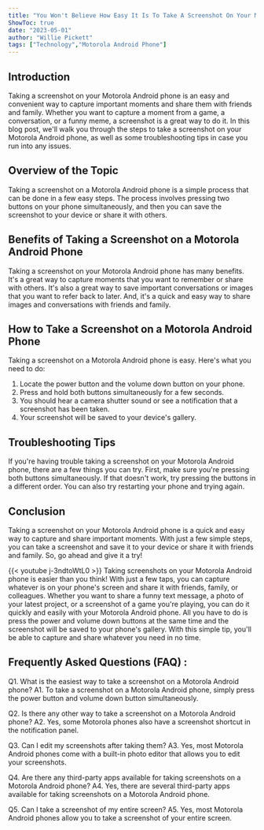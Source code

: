 ```yaml
---
title: "You Won't Believe How Easy It Is To Take A Screenshot On Your Motorola Android Phone!"
ShowToc: true 
date: "2023-05-01"
author: "Willie Pickett" 
tags: ["Technology","Motorola Android Phone"]
---
```

## Introduction 
Taking a screenshot on your Motorola Android phone is an easy and convenient way to capture important moments and share them with friends and family. Whether you want to capture a moment from a game, a conversation, or a funny meme, a screenshot is a great way to do it. In this blog post, we'll walk you through the steps to take a screenshot on your Motorola Android phone, as well as some troubleshooting tips in case you run into any issues. 

## Overview of the Topic 
Taking a screenshot on a Motorola Android phone is a simple process that can be done in a few easy steps. The process involves pressing two buttons on your phone simultaneously, and then you can save the screenshot to your device or share it with others. 

## Benefits of Taking a Screenshot on a Motorola Android Phone
Taking a screenshot on your Motorola Android phone has many benefits. It's a great way to capture moments that you want to remember or share with others. It's also a great way to save important conversations or images that you want to refer back to later. And, it's a quick and easy way to share images and conversations with friends and family. 

## How to Take a Screenshot on a Motorola Android Phone
Taking a screenshot on a Motorola Android phone is easy. Here's what you need to do: 

1. Locate the power button and the volume down button on your phone. 
2. Press and hold both buttons simultaneously for a few seconds. 
3. You should hear a camera shutter sound or see a notification that a screenshot has been taken. 
4. Your screenshot will be saved to your device's gallery. 

## Troubleshooting Tips
If you're having trouble taking a screenshot on your Motorola Android phone, there are a few things you can try. First, make sure you're pressing both buttons simultaneously. If that doesn't work, try pressing the buttons in a different order. You can also try restarting your phone and trying again. 

## Conclusion 
Taking a screenshot on your Motorola Android phone is a quick and easy way to capture and share important moments. With just a few simple steps, you can take a screenshot and save it to your device or share it with friends and family. So, go ahead and give it a try!

{{< youtube j-3ndtoWtL0 >}} 
Taking screenshots on your Motorola Android phone is easier than you think! With just a few taps, you can capture whatever is on your phone's screen and share it with friends, family, or colleagues. Whether you want to share a funny text message, a photo of your latest project, or a screenshot of a game you're playing, you can do it quickly and easily with your Motorola Android phone. All you have to do is press the power and volume down buttons at the same time and the screenshot will be saved to your phone's gallery. With this simple tip, you'll be able to capture and share whatever you need in no time.

## Frequently Asked Questions (FAQ) :
Q1. What is the easiest way to take a screenshot on a Motorola Android phone?
A1. To take a screenshot on a Motorola Android phone, simply press the power button and volume down button simultaneously.

Q2. Is there any other way to take a screenshot on a Motorola Android phone?
A2. Yes, some Motorola phones also have a screenshot shortcut in the notification panel.

Q3. Can I edit my screenshots after taking them?
A3. Yes, most Motorola Android phones come with a built-in photo editor that allows you to edit your screenshots.

Q4. Are there any third-party apps available for taking screenshots on a Motorola Android phone?
A4. Yes, there are several third-party apps available for taking screenshots on a Motorola Android phone.

Q5. Can I take a screenshot of my entire screen?
A5. Yes, most Motorola Android phones allow you to take a screenshot of your entire screen.


